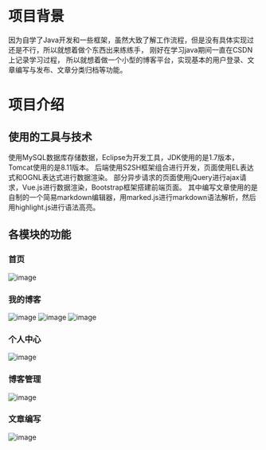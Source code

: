 # 项目背景
因为自学了Java开发和一些框架，虽然大致了解工作流程，但是没有具体实现过还是不行，所以就想着做个东西出来练练手，
刚好在学习java期间一直在CSDN上记录学习过程，
所以就想着做一个小型的博客平台，实现基本的用户登录、文章编写与发布、文章分类归档等功能。
# 项目介绍
## 使用的工具与技术
  使用MySQL数据库存储数据，Eclipse为开发工具，JDK使用的是1.7版本，Tomcat使用的是8.11版本。
  后端使用S2SH框架组合进行开发，页面使用EL表达式和OGNL表达式进行数据渲染。
  部分异步请求的页面使用jQuery进行ajax请求，Vue.js进行数据渲染，Bootstrap框架搭建前端页面。 
  其中编写文章使用的是自制的一个简易markdown编辑器，用marked.js进行markdown语法解析，然后用highlight.js进行语法高亮。
## 各模块的功能
### 首页
 ![image](http://github.com/OverrideRe/MyBlog/raw/master/Pictures/Home.png)
### 我的博客
 ![image](http://github.com/OverrideRe/MyBlog/raw/master/Pictures/MyBlog1.png)
 ![image](http://github.com/OverrideRe/MyBlog/raw/master/Pictures/MyBlog2.png)
 ![image](http://github.com/OverrideRe/MyBlog/raw/master/Pictures/MyBlog3.png)
### 个人中心
 ![image](http://github.com/OverrideRe/MyBlog/raw/master/Pictures/PersonalInfo.png)
### 博客管理
 ![image](http://github.com/OverrideRe/MyBlog/raw/master/Pictures/BlogManage.png)
### 文章编写
 ![image](http://github.com/OverrideRe/MyBlog/raw/master/Pictures/Write.png)

